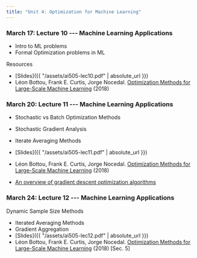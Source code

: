 ```yaml
---
title: "Unit 4: Optimization for Machine Learning" 
---
```



### March 17: Lecture 10 --- Machine Learning Applications

- Intro to ML problems
- Formal Optimization problems in ML

Resources 

- [Slides]({{ "/assets/ai505-lec10.pdf" | absolute_url }})
- Léon Bottou, Frank E. Curtis, Jorge Nocedal. [Optimization Methods for Large-Scale Machine Learning](https://arxiv.org/abs/1606.04838) (2018)


### March 20: Lecture 11 --- Machine Learning Applications

- Stochastic vs Batch Optimization Methods
- Stochastic Gradient Analysis
- Iterate Averaging Methods

- [Slides]({{ "/assets/ai505-lec11.pdf" | absolute_url }})
- Léon Bottou, Frank E. Curtis, Jorge Nocedal. [Optimization Methods for Large-Scale Machine Learning](https://arxiv.org/abs/1606.04838) (2018)
- [An overview of gradient descent optimization algorithms](https://www.ruder.io/optimizing-gradient-descent/)




### March 24: Lecture 12 --- Machine Learning Applications

Dynamic Sample Size Methods

- Iterated Averaging Methods
- Gradient Aggregation
- [Slides]({{ "/assets/ai505-lec12.pdf" | absolute_url }})
- Léon Bottou, Frank E. Curtis, Jorge Nocedal. [Optimization Methods for
  Large-Scale Machine Learning](https://arxiv.org/abs/1606.04838) (2018) [Sec. 5]

